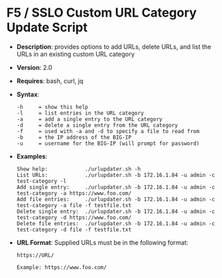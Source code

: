 # F5 / SSLO Custom URL Category Update Script #

- **Description**: provides options to add URLs, delete URLs, and list the URLs in an existing custom URL category
- **Version**: 2.0
- **Requires**: bash, curl, jq
- **Syntax**:

      -h     = show this help
      -l     = list entries in the URL category
      -a     = add a single entry to the URL category
      -d     = delete a single entry from the URL category
      -f     = used with -a and -d to specify a file to read from
      -b     = the IP address of the BIG-IP
      -u     = username for the BIG-IP (will prompt for password)

- **Examples**:

      Show help:            ./urlupdater.sh -h
      List URLs:            ./urlupdater.sh -b 172.16.1.84 -u admin -c test-category -l
      Add single entry:     ./urlupdater.sh -b 172.16.1.84 -u admin -c test-category -a https://www.foo.com/
      Add file entries:     ./urlupdater.sh -b 172.16.1.84 -u admin -c test-category -a file -f testfile.txt
      Delete single entry:  ./urlupdater.sh -b 172.16.1.84 -u admin -c test-category -d https://www.foo.com/
      Delete file entries:  ./urlupdater.sh -b 172.16.1.84 -u admin -c test-category -d file -f testfile.txt

- **URL Format**:
Supplied URLs must be in the following format:

      https://URL/

      Example: https://www.foo.com/

